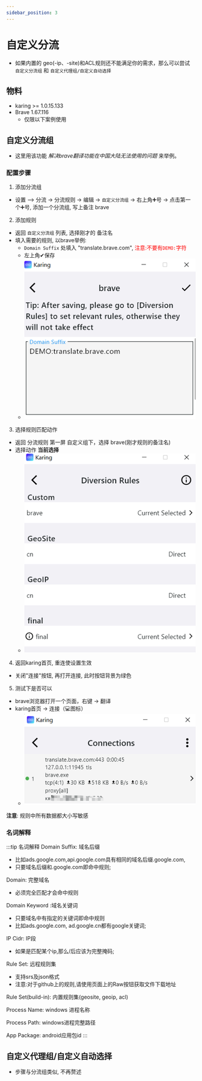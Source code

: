 ```yaml
---
sidebar_position: 3
---
```

# 自定义分流
- 如果内置的 geo(-ip、-site)和ACL规则还不能满足你的需求，那么可以尝试 `自定义分流组` 和 `自定义代理组/自定义自动选择`


## 物料
- karing >= 1.0.15.133
- Brave 1.67.116
  - 仅限以下案例使用

## 自定义分流组
- 这里用该功能 *解决brave翻译功能在中国大陆无法使用的问题* 来举例。

### 配置步骤
1. 添加分流组
  - 设置 —> 分流 -> 分流规则 -> 编辑 -> `自定义分流组` -> 右上角➕号 -> 点击第一个➕号, 添加一个分流组, 写上备注 brave
2. 添加规则
  - 返回 `自定义分流组` 列表, 选择刚才的 备注名
  - 填入需要的规则, 以brave举例:
    - `Domain Suffix` 处填入 "translate.brave.com", <font color="red">注意:不要有`DEMO:`字符</font>
    - 左上角✔保存
    - ![brave](./img/custom-diversion-1.png)

3. 选择规则匹配动作
  - 返回 分流规则  第一屏 自定义组下，选择 brave(刚才规则的备注名)
  - 选择动作 **当前选择**
    - ![rules](./img/custom-diversion-2.png)
4. 返回karing首页, 重连使设置生效
  - 关闭"连接"按钮, 再打开连接, 此时按钮背景为绿色
5. 测试下是否可以
  - brave浏览器打开一个页面，右键 -> 翻译
  - karing首页 -> 连接（💻图标）
    - ![connections](./img/custom-diversion-3.png)


**注意**: 规则中所有数据都大小写敏感



### 名词解释
:::tip 名词解释
Domain Suffix: 域名后缀
  - 比如ads.google.com,api.google.com具有相同的域名后缀.google.com,
  - 只要域名后缀和.google.com即命中规则;

Domain: 完整域名
  - 必须完全匹配才会命中规则

Domain Keyword :域名关键词
  - 只要域名中有指定的关键词即命中规则
  - 比如ads.google.com, ad.google.cn都有google关键词;

IP Cidr: IP段
  - 如果是匹配某个ip,那么/后应该为完整掩码;
  
Rule Set: 远程规则集
  - 支持srs及json格式
  - 注意:对于github上的规则,请使用页面上的Raw按钮获取文件下载地址

Rule Set(build-in): 内置规则集(geosite, geoip, acl) 
  
Process Name: windows 进程名称

Process Path: windows进程完整路径

App Package: android应用包id
:::



## 自定义代理组/自定义自动选择
- 步骤与分流组类似, 不再赘述


